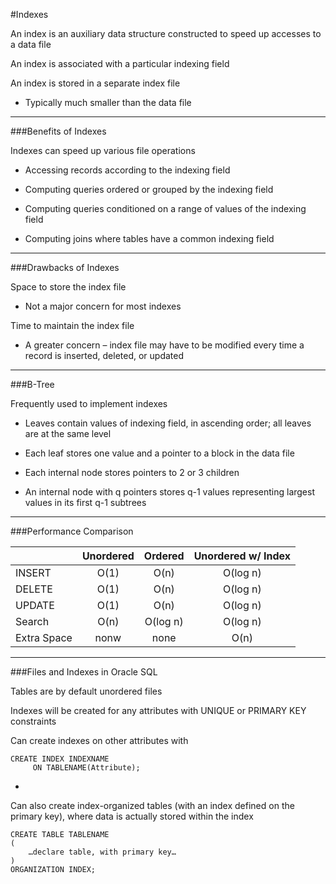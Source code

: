 #Indexes

An index is an auxiliary data structure constructed to speed up accesses to a data file

An index is associated with a particular indexing field

An index is stored in a separate index file

- Typically much smaller than the data file

***

###Benefits of Indexes

Indexes can speed up various file operations

- Accessing records according to the indexing field

- Computing queries ordered or grouped by the indexing field

- Computing queries conditioned on a range of values of the indexing field

- Computing joins where tables have a common indexing field

***

###Drawbacks of Indexes

Space to store the index file

- Not a major concern for most indexes

Time to maintain the index file

- A greater concern – index file may have to be modified every time a record is inserted, deleted, or updated

***

###B-Tree

Frequently used to implement indexes

- Leaves contain values of indexing field, in ascending order; all leaves are at the same level

- Each leaf stores one value and a pointer to a block in the data file

- Each internal node stores pointers to 2 or 3 children

- An internal node with q pointers stores q-1 values representing largest values in its first q-1 subtrees

***

###Performance Comparison

|               |   Unordered   | Ordered |Unordered w/ Index|
| ------------- |:-------------:|:-------:|:----------------:|
| INSERT        | O(1)          |  O(n)   | O(log n)         |
| DELETE        | O(1)          |  O(n)   | O(log n)         |
| UPDATE        | O(1)          |  O(n)   | O(log n)         |
| Search        | O(n)          | O(log n)| O(log n)         |
| Extra Space   | nonw          | none    | O(n)             |

***

###Files and Indexes in Oracle SQL

Tables are by default unordered files

Indexes will be created for any attributes with UNIQUE or PRIMARY KEY constraints

Can create indexes on other attributes with

```
CREATE INDEX INDEXNAME
     ON TABLENAME(Attribute);
```

-

Can also create index-organized tables (with an index defined on the primary key), where data is actually stored within the index

```
CREATE TABLE TABLENAME
(
    …declare table, with primary key…
)
ORGANIZATION INDEX;
```

